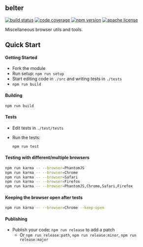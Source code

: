 belter
------

[![build status][build-badge]][build]
[![code coverage][coverage-badge]][coverage]
[![npm version][version-badge]][package]
[![apache license][license-badge]][license]

[build-badge]: https://img.shields.io/github/workflow/status/krakenjs/belter/build?logo=github&style=flat-square
[build]: https://github.com/krakenjs/belter/actions?query=workflow%3Abuild
[coverage-badge]: https://img.shields.io/codecov/c/github/krakenjs/belter.svg?style=flat-square
[coverage]: https://codecov.io/github/krakenjs/belter/
[version-badge]: https://img.shields.io/npm/v/belter.svg?style=flat-square
[package]: https://www.npmjs.com/package/belter
[license-badge]: https://img.shields.io/npm/l/belter.svg?style=flat-square
[license]: https://github.com/krakenjs/belter/blob/master/LICENSE

Miscellaneous browser utils and tools.

Quick Start
-----------

#### Getting Started

- Fork the module
- Run setup: `npm run setup`
- Start editing code in `./src` and writing tests in `./tests`
- `npm run build`

#### Building

```bash
npm run build
```

#### Tests

- Edit tests in `./test/tests`
- Run the tests:

  ```bash
  npm run test
  ```

#### Testing with different/multiple browsers

```bash
npm run karma -- --browser=PhantomJS
npm run karma -- --browser=Chrome
npm run karma -- --browser=Safari
npm run karma -- --browser=Firefox
npm run karma -- --browser=PhantomJS,Chrome,Safari,Firefox
```

#### Keeping the browser open after tests

```bash
npm run karma -- --browser=Chrome --keep-open
```

#### Publishing

- Publish your code: `npm run release` to add a patch
  - Or `npm run release:path`, `npm run release:minor`, `npm run release:major`